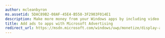 ```yaml
---
author: mcleanbyron
ms.assetid: 5DAC89B2-08AF-45E4-B558-3F2903F014E1
description: Make more money from your Windows apps by including video and banner ads from Microsoft Advertising. The ads show in Windows apps for PCs, tablets, and phones. You can monitor your ad performance in real time by using the Windows Dev Center dashboard.
title: Add ads to apps with Microsoft Advertising
redirect_url: https://msdn.microsoft.com/windows/uwp/monetize/display-ads-in-your-app
---
```


 
